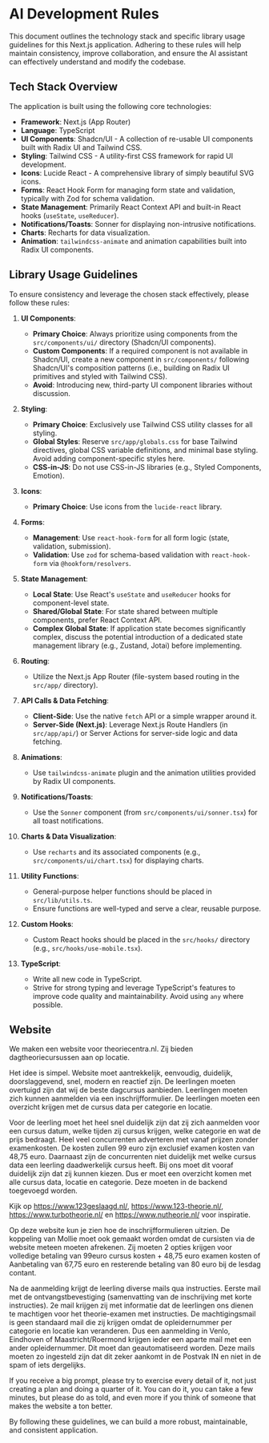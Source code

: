 # AI Development Rules

This document outlines the technology stack and specific library usage guidelines for this Next.js application. Adhering to these rules will help maintain consistency, improve collaboration, and ensure the AI assistant can effectively understand and modify the codebase.

## Tech Stack Overview

The application is built using the following core technologies:

*   **Framework**: Next.js (App Router)
*   **Language**: TypeScript
*   **UI Components**: Shadcn/UI - A collection of re-usable UI components built with Radix UI and Tailwind CSS.
*   **Styling**: Tailwind CSS - A utility-first CSS framework for rapid UI development.
*   **Icons**: Lucide React - A comprehensive library of simply beautiful SVG icons.
*   **Forms**: React Hook Form for managing form state and validation, typically with Zod for schema validation.
*   **State Management**: Primarily React Context API and built-in React hooks (`useState`, `useReducer`).
*   **Notifications/Toasts**: Sonner for displaying non-intrusive notifications.
*   **Charts**: Recharts for data visualization.
*   **Animation**: `tailwindcss-animate` and animation capabilities built into Radix UI components.

## Library Usage Guidelines

To ensure consistency and leverage the chosen stack effectively, please follow these rules:

1.  **UI Components**:
    *   **Primary Choice**: Always prioritize using components from the `src/components/ui/` directory (Shadcn/UI components).
    *   **Custom Components**: If a required component is not available in Shadcn/UI, create a new component in `src/components/` following Shadcn/UI's composition patterns (i.e., building on Radix UI primitives and styled with Tailwind CSS).
    *   **Avoid**: Introducing new, third-party UI component libraries without discussion.

2.  **Styling**:
    *   **Primary Choice**: Exclusively use Tailwind CSS utility classes for all styling.
    *   **Global Styles**: Reserve `src/app/globals.css` for base Tailwind directives, global CSS variable definitions, and minimal base styling. Avoid adding component-specific styles here.
    *   **CSS-in-JS**: Do not use CSS-in-JS libraries (e.g., Styled Components, Emotion).

3.  **Icons**:
    *   **Primary Choice**: Use icons from the `lucide-react` library.

4.  **Forms**:
    *   **Management**: Use `react-hook-form` for all form logic (state, validation, submission).
    *   **Validation**: Use `zod` for schema-based validation with `react-hook-form` via `@hookform/resolvers`.

5.  **State Management**:
    *   **Local State**: Use React's `useState` and `useReducer` hooks for component-level state.
    *   **Shared/Global State**: For state shared between multiple components, prefer React Context API.
    *   **Complex Global State**: If application state becomes significantly complex, discuss the potential introduction of a dedicated state management library (e.g., Zustand, Jotai) before implementing.

6.  **Routing**:
    *   Utilize the Next.js App Router (file-system based routing in the `src/app/` directory).

7.  **API Calls & Data Fetching**:
    *   **Client-Side**: Use the native `fetch` API or a simple wrapper around it.
    *   **Server-Side (Next.js)**: Leverage Next.js Route Handlers (in `src/app/api/`) or Server Actions for server-side logic and data fetching.

8.  **Animations**:
    *   Use `tailwindcss-animate` plugin and the animation utilities provided by Radix UI components.

9.  **Notifications/Toasts**:
    *   Use the `Sonner` component (from `src/components/ui/sonner.tsx`) for all toast notifications.

10. **Charts & Data Visualization**:
    *   Use `recharts` and its associated components (e.g., `src/components/ui/chart.tsx`) for displaying charts.

11. **Utility Functions**:
    *   General-purpose helper functions should be placed in `src/lib/utils.ts`.
    *   Ensure functions are well-typed and serve a clear, reusable purpose.

12. **Custom Hooks**:
    *   Custom React hooks should be placed in the `src/hooks/` directory (e.g., `src/hooks/use-mobile.tsx`).

13. **TypeScript**:
    *   Write all new code in TypeScript.
    *   Strive for strong typing and leverage TypeScript's features to improve code quality and maintainability. Avoid using `any` where possible.    

## Website

We maken een website voor theoriecentra.nl. Zij bieden dagtheoriecursussen aan op locatie.

Het idee is simpel. Website moet aantrekkelijk, eenvoudig, duidelijk, doorslaggevend, snel, modern en reactief zijn. De leerlingen moeten overtuigd zijn dat wij de beste dagcursus aanbieden. Leerlingen moeten zich kunnen aanmelden via een inschrijfformulier. De leerlingen moeten een overzicht krijgen met de cursus data per categorie en locatie.

Voor de leerling moet het heel snel duidelijk zijn dat zij zich aanmelden voor een cursus datum, welke tijden zij cursus krijgen, welke categorie en wat de prijs bedraagt. Heel veel concurrenten adverteren met vanaf prijzen zonder examenkosten. De kosten zullen 99 euro zijn exclusief examen kosten van 48,75 euro. Daarnaast zijn de concurrenten niet duidelijk met welke cursus data een leerling daadwerkelijk cursus heeft. Bij ons moet dit vooraf duidelijk zijn dat zij kunnen kiezen. Dus er moet een overzicht komen met alle cursus data, locatie en categorie. Deze moeten in de backend toegevoegd worden.

Kijk op https://www.123geslaagd.nl/, https://www.123-theorie.nl/, https://www.turbotheorie.nl/ en https://www.nutheorie.nl/ voor inspiratie.

Op deze website kun je zien hoe de inschrijfformulieren uitzien. De koppeling van Mollie moet ook gemaakt worden omdat de cursisten via de website meteen moeten afrekenen. Zij moeten 2 opties krijgen voor volledige betaling van 99euro cursus kosten + 48,75 euro examen kosten of Aanbetaling van 67,75 euro en resterende betaling van 80 euro bij de lesdag contant.

Na de aanmelding krijgt de leerling diverse mails qua instructies. Eerste mail met de ontvangstbevestiging (samenvatting van de inschrijving met korte instructies). 2e mail krijgen zij met informatie dat de leerlingen ons dienen te machtigen voor het theorie-examen met instructies. De machtigingsmail is geen standaard mail die zij krijgen omdat de opleidernummer per categorie en locatie kan veranderen. Dus een aanmelding in Venlo, Eindhoven of Maastricht/Roermond krijgen ieder een aparte mail met een ander opleidernummer. Dit moet dan geautomatiseerd worden. Deze mails moeten zo ingesteld zijn dat dit zeker aankomt in de Postvak IN en niet in de spam of iets dergelijks.


If you receive a big prompt, please try to exercise every detail of it, not just creating a plan and doing a quarter of it. You can do it, you can take a few minutes, but please do as told, and even more if you think of someone that makes the website a ton better.

By following these guidelines, we can build a more robust, maintainable, and consistent application.
